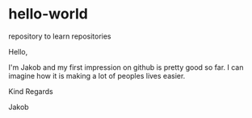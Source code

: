 # hello-world
repository to learn repositories

Hello,

I'm Jakob and my first impression on github is pretty good so far.
I can imagine how it is making a lot of peoples lives easier.

Kind Regards

Jakob
